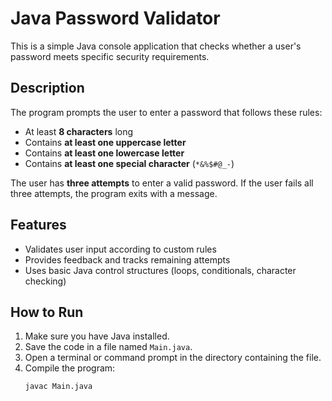 # Java Password Validator

This is a simple Java console application that checks whether a user's password meets specific security requirements.

## Description

The program prompts the user to enter a password that follows these rules:

- At least **8 characters** long
- Contains **at least one uppercase letter**
- Contains **at least one lowercase letter**
- Contains **at least one special character** (`*&%$#@_-`)

The user has **three attempts** to enter a valid password. If the user fails all three attempts, the program exits with a message.

## Features

- Validates user input according to custom rules
- Provides feedback and tracks remaining attempts
- Uses basic Java control structures (loops, conditionals, character checking)

## How to Run

1. Make sure you have Java installed.
2. Save the code in a file named `Main.java`.
3. Open a terminal or command prompt in the directory containing the file.
4. Compile the program:
   ```bash
   javac Main.java

